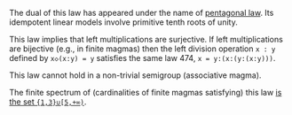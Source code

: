 The dual of this law has appeared under the name of [pentagonal law](https://arxiv.org/abs/1907.06635).  Its idempotent linear models involve primitive tenth roots of unity.

This law implies that left multiplications are surjective.  If left multiplications are bijective (e.g., in finite magmas) then the left division operation `x : y` defined by `x◇(x:y) = y` satisfies the same law 474, `x = y:(x:(y:(x:y)))`.

This law cannot hold in a non-trivial semigroup (associative magma).

The finite spectrum of (cardinalities of finite magmas satisfying) this law [is the set `{1,3}∪[5,+∞)`](https://leanprover.zulipchat.com/#narrow/channel/458659-Equational/topic/Order.203.20Spectra/with/527073087).
